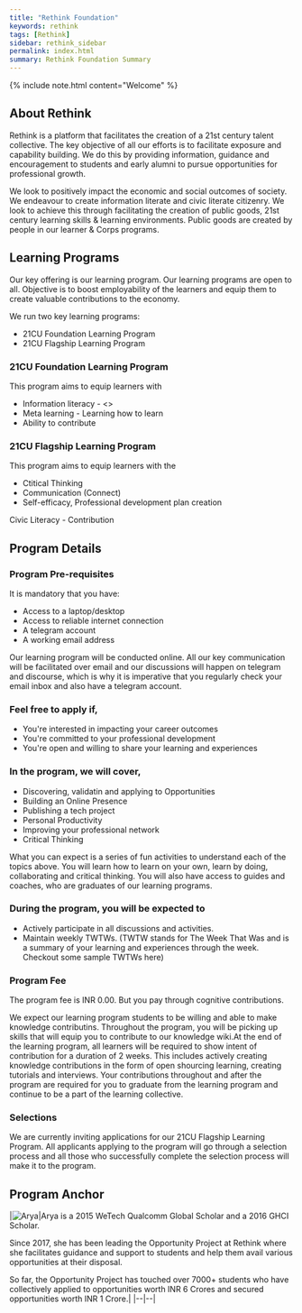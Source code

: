 ```yaml
---
title: "Rethink Foundation"
keywords: rethink
tags: [Rethink]
sidebar: rethink_sidebar
permalink: index.html
summary: Rethink Foundation Summary 
---
```


{% include note.html content="Welcome" %}

## About Rethink
Rethink is a platform that facilitates the creation of a 21st century talent collective. The key objective of all our efforts is to facilitate exposure and capability building. We do this by providing information, guidance and encouragement to students and early alumni to pursue opportunities for professional growth. 

We look to positively impact the economic and social outcomes of society. We endeavour to create information literate and civic literate citizenry. We look to achieve this through facilitating the creation of public goods,  21st century learning skills & learning environments. Public goods are created by people in our learner & Corps programs. 

## Learning Programs
Our key offering is our learning program. Our learning programs are open to all. Objective is to boost employability of the learners and equip them to create valuable contributions to the economy.

We run two key learning programs:
* 21CU Foundation Learning Program
* 21CU Flagship Learning Program

### 21CU Foundation Learning Program
This program aims to equip learners with
* Information literacy - <>
* Meta learning - Learning how to learn
* Ability to contribute 

### 21CU Flagship Learning Program
This program aims to equip learners with the
* Ctitical Thinking
* Communication (Connect)
* Self-efficacy, Professional development plan creation

Civic Literacy - Contribution

## Program Details

### Program Pre-requisites
It is mandatory that you have:
* Access to a laptop/desktop
* Access to reliable internet connection
* A telegram account
* A working email address

Our learning program will be conducted online. All our key communication will be facilitated over email and our discussions will happen on telegram and discourse, which is why it is imperative that you regularly check your email inbox and also have a telegram account.

### Feel free to apply if,
* You're interested in impacting your career outcomes
* You're committed to your professional development
* You're open and willing to share your learning and experiences

### In the program, we will cover,
* Discovering, validatin and applying to Opportunities
* Building an Online Presence
* Publishing a tech project
* Personal Productivity
* Improving your professional network
* Critical Thinking

What you can expect is a series of fun activities to understand each of the topics above. You will learn how to learn on your own, learn by doing, collaborating and critical thinking. You will also have access to guides and coaches, who are graduates of our learning programs.


### During the program, you will be expected to
* Actively participate in all discussions and activities.
* Maintain weekly TWTWs. 
(TWTW stands for The Week That Was and is a summary of your learning and experiences through the week. Checkout some sample TWTWs here)

### Program Fee
The program fee is INR 0.00. But you pay through cognitive contributions.  

We expect our learning program students to be willing and able to make knowledge contributins. Throughout the program, you will be picking up skills that will equip you to contribute to our knowledge wiki.At the end of the learning program, all learners will be required to show intent of contribution for a duration of 2 weeks. This includes actively creating knowledge contributions in the form of open shourcing learning, creating tutorials and interviews. Your contributions throughout and after the program are required for you to graduate from the learning program and continue to be a part of the learning collective.

### Selections
We are currently inviting applications for our 21CU Flagship Learning Program. All applicants applying to the program will go through a selection process and all those who successfully complete the selection process will make it to the program.

## Program Anchor

|![Arya](arya.png)|Arya is a 2015 WeTech Qualcomm Global Scholar and a 2016 GHCI Scholar.

Since 2017, she has been leading the Opportunity Project at Rethink where she facilitates guidance and support to students and help them avail various opportunities at their disposal.

So far, the Opportunity Project has touched over 7000+ students who have collectively applied to opportunities worth INR 6 Crores and secured opportunities worth INR 1 Crore.|
|--|--|
